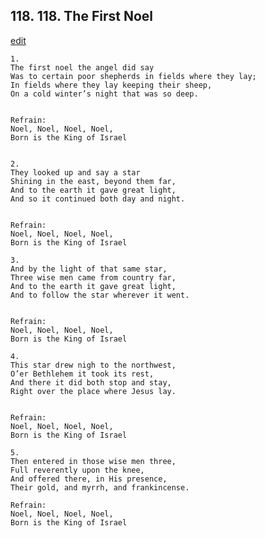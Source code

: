 
## 118.  118. The First Noel
[edit](https://docs.google.com/document/d/1qSTv8Teb_FUuBoVGDTqjaResMjgPF0Tc/edit?mode=html)






    1.
    The first noel the angel did say
    Was to certain poor shepherds in fields where they lay;
    In fields where they lay keeping their sheep,
    On a cold winter’s night that was so deep.


    Refrain:
    Noel, Noel, Noel, Noel,
    Born is the King of Israel


    2.
    They looked up and say a star
    Shining in the east, beyond them far,
    And to the earth it gave great light,
    And so it continued both day and night.


    Refrain:
    Noel, Noel, Noel, Noel,
    Born is the King of Israel

    3.
    And by the light of that same star,
    Three wise men came from country far,
    And to the earth it gave great light,
    And to follow the star wherever it went.


    Refrain:
    Noel, Noel, Noel, Noel,
    Born is the King of Israel

    4.
    This star drew nigh to the northwest,
    O’er Bethlehem it took its rest,
    And there it did both stop and stay,
    Right over the place where Jesus lay.


    Refrain:
    Noel, Noel, Noel, Noel,
    Born is the King of Israel

    5.
    Then entered in those wise men three,
    Full reverently upon the knee,
    And offered there, in His presence,
    Their gold, and myrrh, and frankincense.

    Refrain:
    Noel, Noel, Noel, Noel,
    Born is the King of Israel

